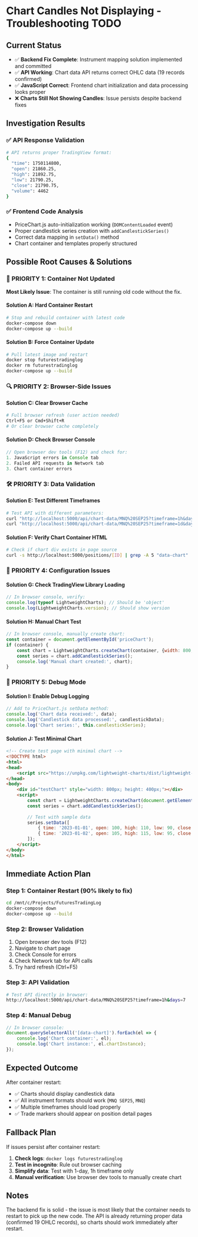 # Chart Candles Not Displaying - Troubleshooting TODO

## Current Status
- ✅ **Backend Fix Complete**: Instrument mapping solution implemented and committed
- ✅ **API Working**: Chart data API returns correct OHLC data (19 records confirmed)
- ✅ **JavaScript Correct**: Frontend chart initialization and data processing looks proper
- ❌ **Charts Still Not Showing Candles**: Issue persists despite backend fixes

## Investigation Results

### ✅ API Response Validation
```bash
# API returns proper TradingView format:
{
  "time": 1750114800,
  "open": 21860.25,
  "high": 21892.75,
  "low": 21790.25,
  "close": 21790.75,
  "volume": 4462
}
```

### ✅ Frontend Code Analysis
- PriceChart.js auto-initialization working (`DOMContentLoaded` event)
- Proper candlestick series creation with `addCandlestickSeries()`
- Correct data mapping in `setData()` method
- Chart container and templates properly structured

## Possible Root Causes & Solutions

### 🚨 **PRIORITY 1: Container Not Updated**
**Most Likely Issue**: The container is still running old code without the fix.

#### Solution A: Hard Container Restart
```bash
# Stop and rebuild container with latest code
docker-compose down
docker-compose up --build
```

#### Solution B: Force Container Update
```bash
# Pull latest image and restart
docker stop futurestradinglog
docker rm futurestradinglog
docker-compose up --build
```

### 🔍 **PRIORITY 2: Browser-Side Issues**

#### Solution C: Clear Browser Cache
```bash
# Full browser refresh (user action needed)
Ctrl+F5 or Cmd+Shift+R
# Or clear browser cache completely
```

#### Solution D: Check Browser Console
```javascript
// Open browser dev tools (F12) and check for:
1. JavaScript errors in Console tab
2. Failed API requests in Network tab
3. Chart container errors
```

### 🛠️ **PRIORITY 3: Data Validation**

#### Solution E: Test Different Timeframes
```bash
# Test API with different parameters:
curl "http://localhost:5000/api/chart-data/MNQ%20SEP25?timeframe=1h&days=7"
curl "http://localhost:5000/api/chart-data/MNQ%20SEP25?timeframe=1d&days=30"
```

#### Solution F: Verify Chart Container HTML
```bash
# Check if chart div exists in page source
curl -s http://localhost:5000/positions/[ID] | grep -A 5 "data-chart"
```

### 🔧 **PRIORITY 4: Configuration Issues**

#### Solution G: Check TradingView Library Loading
```javascript
// In browser console, verify:
console.log(typeof LightweightCharts); // Should be 'object'
console.log(LightweightCharts.version); // Should show version
```

#### Solution H: Manual Chart Test
```javascript
// In browser console, manually create chart:
const container = document.getElementById('priceChart');
if (container) {
    const chart = LightweightCharts.createChart(container, {width: 800, height: 400});
    const series = chart.addCandlestickSeries();
    console.log('Manual chart created:', chart);
}
```

### 🐛 **PRIORITY 5: Debug Mode**

#### Solution I: Enable Debug Logging
```javascript
// Add to PriceChart.js setData method:
console.log('Chart data received:', data);
console.log('Candlestick data processed:', candlestickData);
console.log('Chart series:', this.candlestickSeries);
```

#### Solution J: Test Minimal Chart
```html
<!-- Create test page with minimal chart -->
<!DOCTYPE html>
<html>
<head>
    <script src="https://unpkg.com/lightweight-charts/dist/lightweight-charts.standalone.production.js"></script>
</head>
<body>
    <div id="testChart" style="width: 800px; height: 400px;"></div>
    <script>
        const chart = LightweightCharts.createChart(document.getElementById('testChart'));
        const series = chart.addCandlestickSeries();
        
        // Test with sample data
        series.setData([
            { time: '2023-01-01', open: 100, high: 110, low: 90, close: 105 },
            { time: '2023-01-02', open: 105, high: 115, low: 95, close: 110 }
        ]);
    </script>
</body>
</html>
```

## Immediate Action Plan

### Step 1: Container Restart (90% likely to fix)
```bash
cd /mnt/c/Projects/FuturesTradingLog
docker-compose down
docker-compose up --build
```

### Step 2: Browser Validation
1. Open browser dev tools (F12)
2. Navigate to chart page
3. Check Console for errors
4. Check Network tab for API calls
5. Try hard refresh (Ctrl+F5)

### Step 3: API Validation
```bash
# Test API directly in browser:
http://localhost:5000/api/chart-data/MNQ%20SEP25?timeframe=1h&days=7
```

### Step 4: Manual Debug
```javascript
// In browser console:
document.querySelectorAll('[data-chart]').forEach(el => {
    console.log('Chart container:', el);
    console.log('Chart instance:', el.chartInstance);
});
```

## Expected Outcome

After container restart:
- ✅ Charts should display candlestick data
- ✅ All instrument formats should work (`MNQ SEP25`, `MNQ`)  
- ✅ Multiple timeframes should load properly
- ✅ Trade markers should appear on position detail pages

## Fallback Plan

If issues persist after container restart:
1. **Check logs**: `docker logs futurestradinglog`
2. **Test in incognito**: Rule out browser caching
3. **Simplify data**: Test with 1-day, 1h timeframe only
4. **Manual verification**: Use browser dev tools to manually create chart

## Notes

The backend fix is solid - the issue is most likely that the container needs to restart to pick up the new code. The API is already returning proper data (confirmed 19 OHLC records), so charts should work immediately after restart.